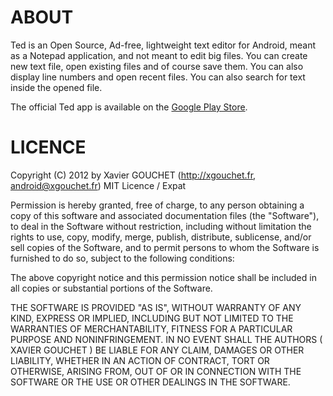 
# ABOUT

Ted is an Open Source, Ad-free, lightweight text editor for Android, meant as a Notepad application, and not meant to edit big files.
You can create new text file, open existing files and of course save them. You can also display line numbers and open recent files. You can also search for text inside the opened file.

The official Ted app is available on the [Google Play Store](https://play.google.com/store/apps/details?id=fr.xgouchet.texteditor).


# LICENCE

Copyright (C) 2012 by Xavier GOUCHET (http://xgouchet.fr, android@xgouchet.fr)
MIT Licence / Expat

Permission is hereby granted, free of charge, to any person obtaining a copy
of this software and associated documentation files (the "Software"), to deal
in the Software without restriction, including without limitation the rights
to use, copy, modify, merge, publish, distribute, sublicense, and/or sell
copies of the Software, and to permit persons to whom the Software is
furnished to do so, subject to the following conditions:

The above copyright notice and this permission notice shall be included in
all copies or substantial portions of the Software.

THE SOFTWARE IS PROVIDED "AS IS", WITHOUT WARRANTY OF ANY KIND, EXPRESS OR
IMPLIED, INCLUDING BUT NOT LIMITED TO THE WARRANTIES OF MERCHANTABILITY,
FITNESS FOR A PARTICULAR PURPOSE AND NONINFRINGEMENT. IN NO EVENT SHALL THE
AUTHORS ( XAVIER GOUCHET ) BE LIABLE FOR ANY CLAIM, DAMAGES OR OTHER
LIABILITY, WHETHER IN AN ACTION OF CONTRACT, TORT OR OTHERWISE, ARISING FROM,
OUT OF OR IN CONNECTION WITH THE SOFTWARE OR THE USE OR OTHER DEALINGS IN
THE SOFTWARE.